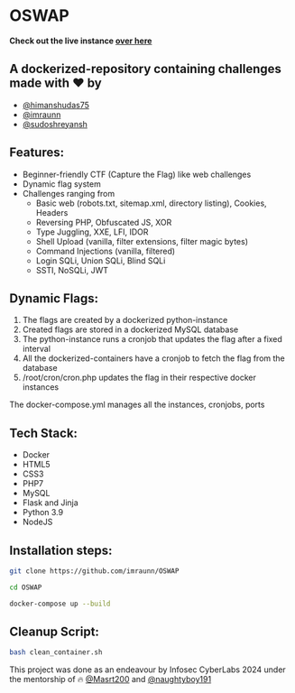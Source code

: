 # OSWAP

**Check out the live instance [over here](http://oswap.ml:9999/)**

## A dockerized-repository containing challenges made with :heart: by
- [@himanshudas75](https://github.com/himanshudas75)
- [@imraunn](https://github.com/imraunn)
- [@sudoshreyansh](https://github.com/sudoshreyansh)

## Features:
- Beginner-friendly CTF (Capture the Flag) like web challenges
- Dynamic flag system
- Challenges ranging from 
    - Basic web (robots.txt, sitemap.xml, directory listing), Cookies, Headers
    - Reversing PHP, Obfuscated JS, XOR
    - Type Juggling, XXE, LFI, IDOR
    - Shell Upload (vanilla, filter extensions, filter magic bytes)
    - Command Injections (vanilla, filtered)
    - Login SQLi, Union SQLi, Blind SQLi
    - SSTI, NoSQLi, JWT
    
## Dynamic Flags:
1) The flags are created by a dockerized python-instance
2) Created flags are stored in a dockerized MySQL database
3) The python-instance runs a cronjob that updates the flag after a fixed interval
4) All the dockerized-containers have a cronjob to fetch the flag from the database
5) /root/cron/cron.php updates the flag in their respective docker instances

The docker-compose.yml manages all the instances, cronjobs, ports

## Tech Stack:
- Docker
- HTML5
- CSS3
- PHP7
- MySQL
- Flask and Jinja
- Python 3.9
- NodeJS

## Installation steps:

```bash 
git clone https://github.com/imraunn/OSWAP
```
```bash
cd OSWAP
```
```bash
docker-compose up --build
```

## Cleanup Script:
```bash
bash clean_container.sh
```


This project was done as an endeavour by Infosec CyberLabs 2024 under the mentorship of :fire: [@Masrt200](https://github.com/masrt200/) and [@naughtyboy191](https://github.com/naughtyboy191)
